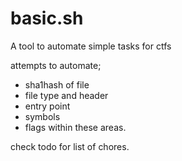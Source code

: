 # basic.sh
A tool to automate simple tasks for ctfs

attempts to automate;
 - sha1hash of file
 - file type and header
 - entry point
 - symbols
 - flags within these areas. 
 
 
check todo for list of chores. 
